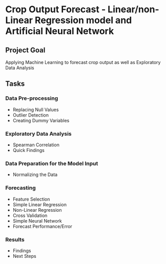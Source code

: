 # Crop Output Forecast - Linear/non-Linear Regression model and Artificial Neural Network

## Project Goal
Applying Machine Learning to forecast crop output as well as Exploratory Data Analysis

## Tasks

### Data Pre-processing
- Replacing Null Values
- Outlier Detection
- Creating Dummy Variables


### Exploratory Data Analysis
- Spearman Correlation
- Quick Findings

### Data Preparation for the Model Input
- Normalizing the Data

### Forecasting
- Feature Selection
- Simple Linear Regression
- Non-Linear Regression
- Cross Validation
- Simple Neural Network
- Forecast Performance/Error

### Results
- Findings
- Next Steps

